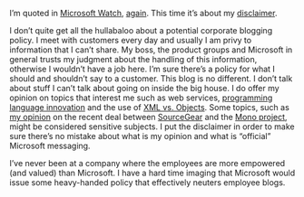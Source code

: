 I’m quoted in [Microsoft
Watch](http://www.microsoft-watch.com/article2/0,4248,1128705,00.asp),
[again](PermaLink.aspx?guid=5dbc986e-628a-4071-9bc5-b02e51497a1b). This
time it’s about my
[disclaimer](PermaLink.aspx?guid=7f8bdbae-4eb2-43de-ba52-513b7b5d3f0d).

I don’t quite get all the hullabaloo about a potential corporate
blogging policy. I meet with customers every day and usually I am privy
to information that I can’t share. My boss, the product groups and
Microsoft in general trusts my judgment about the handling of this
information, otherwise I wouldn’t have a job here. I’m sure there’s a
policy for what I should and shouldn’t say to a customer. This blog is
no different. I don’t talk about stuff I can’t talk about going on
inside the big house. I do offer my opinion on topics that interest me
such as web services, [programming language
innovation](PermaLink.aspx?guid=1e7d894f-0457-4a23-b85d-46aa48a8a2ce)
and the use of [XML vs.
Objects](PermaLink.aspx?guid=7d4b2a20-5cf8-423a-b71e-3f2a305f4ba8). Some
topics, such as [my
opinion](PermaLink.aspx?guid=3d584471-6872-4486-b680-6545cc477867) on
the recent deal between
[SourceGear](http://www.sourcegear.com/index.asp) and the [Mono
project](http://www.go-mono.com/), might be considered sensitive
subjects. I put the disclaimer in order to make sure there’s no mistake
about what is my opinion and what is “official” Microsoft messaging.

I’ve never been at a company where the employees are more empowered (and
valued) than Microsoft. I have a hard time imaging that Microsoft would
issue some heavy-handed policy that effectively neuters employee blogs.
